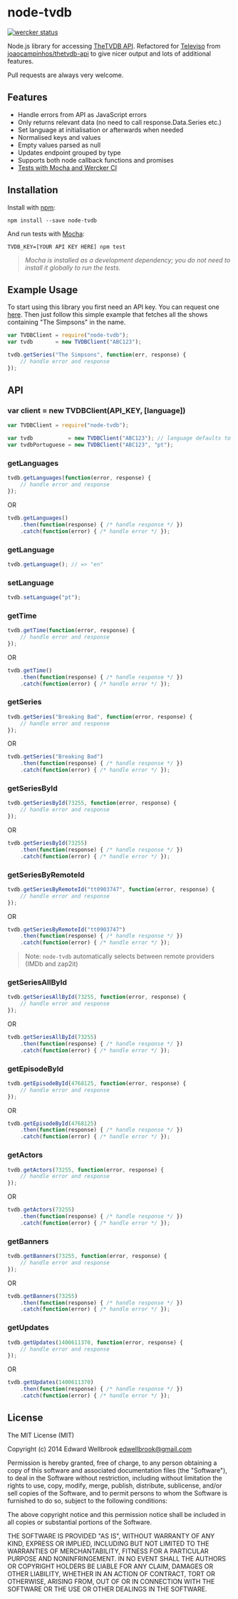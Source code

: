 # node-tvdb

[![wercker status](https://app.wercker.com/status/19dcad373ede868e37754a0367d68382/s/master "wercker status")](https://app.wercker.com/project/bykey/19dcad373ede868e37754a0367d68382)

Node.js library for accessing [TheTVDB API](http://www.thetvdb.com/wiki/index.php/Programmers_API). Refactored for [Televiso](https://televi.so/) from [joaocampinhos/thetvdb-api](https://github.com/joaocampinhos/thetvdb-api) to give nicer output and lots of additional features.

Pull requests are always very welcome.

## Features

- Handle errors from API as JavaScript errors
- Only returns relevant data (no need to call response.Data.Series etc.)
- Set language at initialisation or afterwards when needed
- Normalised keys and values
- Empty values parsed as null
- Updates endpoint grouped by type
- Supports both node callback functions and promises
- [Tests with Mocha and Wercker CI](https://app.wercker.com/#applications/53f155d02094f9781d058f98)

## Installation

Install with [npm](http://npmjs.org/):

```shell
npm install --save node-tvdb
```

And run tests with [Mocha](http://visionmedia.github.io/mocha/):

```shell
TVDB_KEY=[YOUR API KEY HERE] npm test
```
> _Mocha is installed as a development dependency; you do not need to install it globally to run the tests._

## Example Usage

To start using this library you first need an API key. You can request one [here](http://thetvdb.com/?tab=apiregister).
Then just follow this simple example that fetches all the shows containing "The Simpsons" in the name.

```javascript
var TVDBClient = require("node-tvdb");
var tvdb       = new TVDBClient("ABC123");

tvdb.getSeries("The Simpsons", function(err, response) {
    // handle error and response
});
```

## API

### var client = new TVDBClient(API_KEY, [language])
```javascript
var TVDBClient = require("node-tvdb");

var tvdb           = new TVDBClient("ABC123"); // language defaults to "en"
var tvdbPortuguese = new TVDBClient("ABC123", "pt");
```

### getLanguages
```javascript
tvdb.getLanguages(function(error, response) {
    // handle error and response
});
```
OR
```javascript
tvdb.getLanguages()
    .then(function(response) { /* handle response */ })
    .catch(function(error) { /* handle error */ });
```

### getLanguage
```javascript
tvdb.getLanguage(); // => "en"
```

### setLanguage
```javascript
tvdb.setLanguage("pt");
```

### getTime
```javascript
tvdb.getTime(function(error, response) {
    // handle error and response
});
```
OR
```javascript
tvdb.getTime()
    .then(function(response) { /* handle response */ })
    .catch(function(error) { /* handle error */ });
```

### getSeries
```javascript
tvdb.getSeries("Breaking Bad", function(error, response) {
    // handle error and response
});
```
OR
```javascript
tvdb.getSeries("Breaking Bad")
    .then(function(response) { /* handle response */ })
    .catch(function(error) { /* handle error */ });
```

### getSeriesById
```javascript
tvdb.getSeriesById(73255, function(error, response) {
    // handle error and response
});
```
OR
```javascript
tvdb.getSeriesById(73255)
    .then(function(response) { /* handle response */ })
    .catch(function(error) { /* handle error */ });
```

### getSeriesByRemoteId
```javascript
tvdb.getSeriesByRemoteId("tt0903747", function(error, response) {
    // handle error and response
});
```
OR
```javascript
tvdb.getSeriesByRemoteId("tt0903747")
    .then(function(response) { /* handle response */ })
    .catch(function(error) { /* handle error */ });
```
> Note: `node-tvdb` automatically selects between remote providers (IMDb and zap2it)

### getSeriesAllById
```javascript
tvdb.getSeriesAllById(73255, function(error, response) {
    // handle error and response
});
```
OR
```javascript
tvdb.getSeriesAllById(73255)
    .then(function(response) { /* handle response */ })
    .catch(function(error) { /* handle error */ });
```

### getEpisodeById
```javascript
tvdb.getEpisodeById(4768125, function(error, response) {
    // handle error and response
});
```
OR
```javascript
tvdb.getEpisodeById(4768125)
    .then(function(response) { /* handle response */ })
    .catch(function(error) { /* handle error */ });
```

### getActors
```javascript
tvdb.getActors(73255, function(error, response) {
    // handle error and response
});
```
OR
```javascript
tvdb.getActors(73255)
    .then(function(response) { /* handle response */ })
    .catch(function(error) { /* handle error */ });
```

### getBanners
```javascript
tvdb.getBanners(73255, function(error, response) {
    // handle error and response
});
```
OR
```javascript
tvdb.getBanners(73255)
    .then(function(response) { /* handle response */ })
    .catch(function(error) { /* handle error */ });
```

### getUpdates
```javascript
tvdb.getUpdates(1400611370, function(error, response) {
    // handle error and response
});
```
OR
```javascript
tvdb.getUpdates(1400611370)
    .then(function(response) { /* handle response */ })
    .catch(function(error) { /* handle error */ });
```

## License

The MIT License (MIT)

Copyright (c) 2014 Edward Wellbrook <edwellbrook@gmail.com>

Permission is hereby granted, free of charge, to any person obtaining a copy
of this software and associated documentation files (the "Software"), to deal
in the Software without restriction, including without limitation the rights
to use, copy, modify, merge, publish, distribute, sublicense, and/or sell
copies of the Software, and to permit persons to whom the Software is
furnished to do so, subject to the following conditions:

The above copyright notice and this permission notice shall be included in
all copies or substantial portions of the Software.

THE SOFTWARE IS PROVIDED "AS IS", WITHOUT WARRANTY OF ANY KIND, EXPRESS OR
IMPLIED, INCLUDING BUT NOT LIMITED TO THE WARRANTIES OF MERCHANTABILITY,
FITNESS FOR A PARTICULAR PURPOSE AND NONINFRINGEMENT. IN NO EVENT SHALL THE
AUTHORS OR COPYRIGHT HOLDERS BE LIABLE FOR ANY CLAIM, DAMAGES OR OTHER
LIABILITY, WHETHER IN AN ACTION OF CONTRACT, TORT OR OTHERWISE, ARISING FROM,
OUT OF OR IN CONNECTION WITH THE SOFTWARE OR THE USE OR OTHER DEALINGS IN
THE SOFTWARE.
